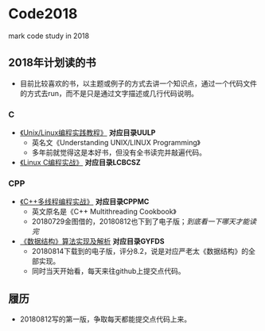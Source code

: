 # Code2018
mark code study in 2018

## 2018年计划读的书

+ 目前比较喜欢的书，以主题或例子的方式去讲一个知识点，通过一个代码文件的方式去run，而不是只是通过文字描述或几行代码说明。

### C

+ [《Unix/Linux编程实践教程》](https://book.douban.com/subject/1219329/) **对应目录UULP**
  + 英名文《Understanding UNIX/LINUX Programming》
  + 多年前就觉得这是本好书，但没有全书读完并敲遍代码。
+ [《Linux C编程实战》](https://book.douban.com/subject/3031572/)  **对应目录LCBCSZ**

### CPP

+ [《C++多线程编程实战》](https://book.douban.com/subject/26789912/)  **对应目录CPPMC**
  + 英文原名是《C++ Multithreading Cookbook》
  + 20180729金图借的，20180812也下到了电子版；*到底看一下哪天才能读完*
+ [《数据结构》算法实现及解析](https://book.douban.com/subject/1232045/) **对应目录GYFDS**
  + 20180814下载到的电子版，评分8.2，说是对应严老太《数据结构》的全部实现。
  + 同时当天开始看，每天来往github上提交点代码。


## 履历

+ 20180812写的第一版，争取每天都能提交点代码上来。
